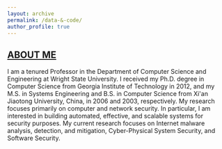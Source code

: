 ```yaml
---
layout: archive
permalink: /data-&-code/
author_profile: true
---
```


<h2 style="text-decoration: underline;">ABOUT ME</h2>

I am a tenured Professor in the Department of Computer Science and Engineering at Wright State University. 
I received my Ph.D. degree in Computer Science from Georgia Institute of Technology in 2012, and my M.S. in Systems 
Engineering and B.S. in Computer Science from Xi'an Jiaotong University, China, in 2006 and 2003, respectively. My 
research focuses primarily on computer and network security. In particular, I am interested in building automated, 
effective, and scalable systems for security purposes. My current research focuses on Internet malware analysis, 
detection, and mitigation, Cyber-Physical System Security, and Software Security.